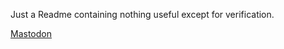 Just a Readme containing nothing useful except for verification.

<a rel="me" href="https://mastodon.social/@NexusM">Mastodon</a>